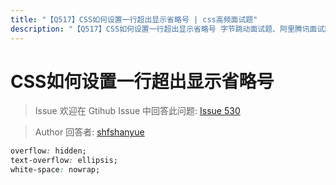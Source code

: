 ```yaml
---
title: "【Q517】CSS如何设置一行超出显示省略号 | css高频面试题"
description: "【Q517】CSS如何设置一行超出显示省略号 字节跳动面试题、阿里腾讯面试题、美团小米面试题。"
---
```


# CSS如何设置一行超出显示省略号

> Issue
> 欢迎在 Gtihub Issue 中回答此问题: [Issue 530](https://github.com/shfshanyue/Daily-Question/issues/530)

> Author
> 回答者: [shfshanyue](https://github.com/shfshanyue)

```css
overflow: hidden;
text-overflow: ellipsis;
white-space: nowrap;
```
